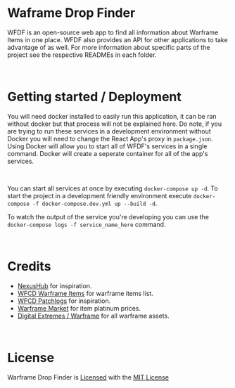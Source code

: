 # Waframe Drop Finder
WFDF is an open-source web app to find all information about Warframe Items in one place. WFDF also provides an API for other applications to take advantage of as well. For more information about specific parts of the project see the respective READMEs in each folder.

<br />

# Getting started / Deployment
You will need docker installed to easily run this application, it can be ran without docker but that process will not be explained here. Do note, if you are trying to run these services in a development environment without Docker you will need to change the React App's proxy in `package.json`. Using Docker will allow you to start all of WFDF's services in a single command. Docker will create a seperate container for all of the app's services.

<br />

You can start all services at once by executing `docker-compose up -d`. To start the project in a development friendly environment execute `docker-compose -f docker-compose.dev.yml up --build -d`. 

To watch the output of the service you're developing you can use the `docker-compose logs -f service_name_here` command.

<br />

# Credits
- [NexusHub](https://github.com/nexus-devs/NexusHub) for inspiration.
- [WFCD Warframe Items](https://github.com/WFCD/warframe-items) for warframe items list.
- [WFCD Patchlogs](https://github.com/WFCD/warframe-patchlogs) for inspiration.
- [Warframe Market](https://warframe.market/) for item platinum prices.
- [Digital Extremes / Warframe](https://www.warframe.com/landing) for all warframe assets.

<br />

# License
Warframe Drop Finder is [Licensed](/LICENSE) with the [MIT License](https://spdx.org/licenses/MIT.html)